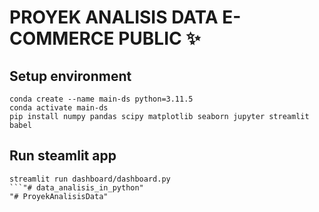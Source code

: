 # PROYEK ANALISIS DATA E-COMMERCE PUBLIC ✨

## Setup environment
```
conda create --name main-ds python=3.11.5
conda activate main-ds
pip install numpy pandas scipy matplotlib seaborn jupyter streamlit babel
```

## Run steamlit app
```
streamlit run dashboard/dashboard.py
```"# data_analisis_in_python"  
"# ProyekAnalisisData" 
